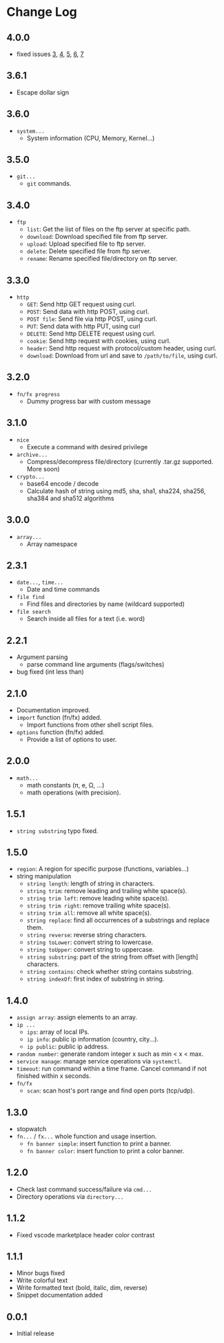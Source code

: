 # Change Log

## 4.0.0

- fixed issues [3](https://github.com/remisa-yousefvand/shellman/issues/3), [4](https://github.com/remisa-yousefvand/shellman/issues/4), [5](https://github.com/remisa-yousefvand/shellman/issues/5), [6](https://github.com/remisa-yousefvand/shellman/issues/6), [7](https://github.com/remisa-yousefvand/shellman/issues/7)

## 3.6.1

- Escape dollar sign

## 3.6.0

- `system...`
  - System information (CPU, Memory, Kernel...)

## 3.5.0

- `git...`
  - `git` commands.

## 3.4.0

- `ftp`
  - `list`: Get the list of files on the ftp server at specific path.
  - `download`: Download specified file from ftp server.
  - `upload`: Upload specified file to ftp server.
  - `delete`: Delete specified file from ftp server.
  - `rename`: Rename specified file/directory on ftp server.

## 3.3.0

- `http`
  - `GET`: Send http GET request using curl.
  - `POST`: Send data with http POST, using curl.
  - `POST file`: Send file via http POST, using curl.
  - `PUT`: Send data with http PUT, using curl
  - `DELETE`: Send http DELETE request using curl.
  - `cookie`: Send http request with cookies, using curl.
  - `header`: Send http request with protocol/custom header, using curl.
  - `download`: Download from url and save to `/path/to/file`, using curl.

## 3.2.0

- `fn/fx progress`
  - Dummy progress bar with custom message

## 3.1.0

- `nice`
  - Execute a command with desired privilege
- `archive...`
  - Compress/decompress file/directory (currently .tar.gz supported. More soon)
- `crypto...`
  - base64 encode / decode
  - Calculate hash of string using md5, sha, sha1, sha224, sha256, sha384 and sha512 algorithms

## 3.0.0

- `array...`
  - Array namespace

## 2.3.1

- `date...`, `time...`
  - Date and time commands
- `file find`
  - Find files and directories by name (wildcard supported)
- `file search`
  - Search inside all files for a text (i.e. word)

## 2.2.1

- Argument parsing
  - parse command line arguments (flags/switches)
- bug fixed (int less than)

## 2.1.0

- Documentation improved.
- `import` function (fn/fx) added.
  - Import functions from other shell script files.
- `options` function (fn/fx) added.
  - Provide a list of options to user.

## 2.0.0

- `math...`
  - math constants (π, e, Ω, ...)
  - math operations (with precision).

## 1.5.1

- `string substring` typo fixed.

## 1.5.0

- `region`: A region for specific purpose (functions, variables...)
- string manipulation
  - `string length`: length of string in characters.
  - `string trim`: remove leading and trailing white space(s).
  - `string trim left`: remove leading white space(s).
  - `string trim right`: remove trailing white space(s).
  - `string trim all`: remove all white space(s).
  - `string replace`: find all occurrences of a substrings and replace them.
  - `string reverse`: reverse string characters.
  - `string toLower`: convert string to lowercase.
  - `string toUpper`: convert string to uppercase.
  - `string substring`: part of the string from offset with [length] characters.
  - `string contains`: check whether string contains substring.
  - `string indexOf`: first index of substring in string.

## 1.4.0

- `assign array`: assign elements to an array.
- `ip ...`
  - `ips`: array of local IPs.
  - `ip info`: public ip information (country, city...).
  - `ip public`: public ip address.
- `random number`: generate random integer x such as min < x < max.
- `service manage`: manage service operations via `systemctl`.
- `timeout`: run command within a time frame. Cancel command if not finished within x seconds.
- `fn/fx`
  - `scan`: scan host's port range and find open ports (tcp/udp).

## 1.3.0

- stopwatch
- `fn...` / `fx...` whole function and usage insertion.
  - `fn banner simple`: insert function to print a banner.
  - `fn banner color`: insert function to print a color banner.

## 1.2.0

- Check last command success/failure via `cmd...`
- Directory operations via `directory...`

## 1.1.2

- Fixed vscode marketplace header color contrast

## 1.1.1

- Minor bugs fixed
- Write colorful text
- Write formatted text (bold, italic, dim, reverse)
- Snippet documentation added

## 0.0.1

- Initial release
